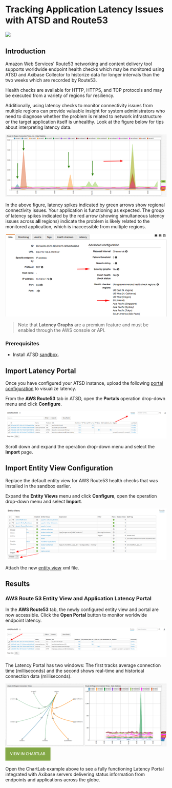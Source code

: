 # Tracking Application Latency Issues with ATSD and Route53

![](images/route53-1.png)

## Introduction

Amazon Web Services' Route53 networking and content delivery tool supports worldwide endpoint health checks which may be 
monitored using ATSD and Axibase Collector to historize data for longer intervals than the two weeks which are
recorded by Route53.

Health checks are available for HTTP, HTTPS, and TCP protocols and may be executed from a variety of regions for resiliency.

Additionally, using latency checks to monitor connectivity issues from multiple regions can provide valuable insight
for system administrators who need to diagnose whether the problem is related to network infrastructure or the target application itself is unhealthy. Look at the figure below for tips about interpreting latency data.

![](images/latency-guide.png)

In the above figure, latency spikes indicated by green arrows show regional connectivity issues. Your application is functioning as expected. The group of latency spikes indicated by the red arrow (showing simultaneous latency issues across **all** regions) indicate the problem is likely related to the monitored application, which is inaccessible from multiple  regions. 

![](images/route53-region.png)

> Note that **Latency Graphs** are a premium feature and must be enabled through the AWS console or API. 

### Prerequisites

* Install ATSD [sandbox](README.md). 

## Import Latency Portal

Once you have configured your ATSD instance, upload the following [portal configuration](resources/aws-route53-connection-time-latency.xml) to visualize latency.

From the **AWS Route53** tab in ATSD, open the **Portals** operation drop-down menu and click **Configure**.

![](images/upload-portal.png)

Scroll down and expand the operation drop-down menu and select the **Import** page.

## Import Entity View Configuration

Replace the default entity view for AWS Route53 health checks that was installed in the sandbox earlier.

Expand the **Entity Views** menu and click **Configure**, open the operation drop-down menu and select **Import**.

![](images/import-evs.png)

Attach the new [entity view](resources/entity-views.xml) xml file. 

## Results

### AWS Route 53 Entity View and Application Latency Portal

In the **AWS Route53** tab, the newly configured entity view and portal are now accessible. Click the **Open Portal** button to monitor worldwide endpoint latency.

![](images/aws-entity-view-2.png)

The Latency Portal has two windows: The first tracks average connection time (milliseconds) and the second shows real-time and historical connection data (milliseconds).

![](images/route-53-connection-times.png)
[![](images/button.png)](https://apps.axibase.com/chartlab/f3c08268)

Open the ChartLab example above to see a fully functioning Latency Portal integrated with Axibase servers delivering status information from endpoints and applications across the globe.
